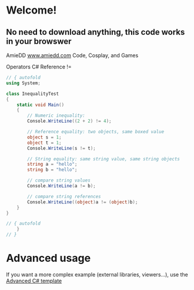 # Welcome!
## No need to download anything, this code works in your browswer
AmieDD www.amiedd.com
Code, Cosplay, and Games


Operators C# Reference
!=



```C# runnable
// { autofold
using System;

class InequalityTest
{
    static void Main()
    {
        // Numeric inequality:
        Console.WriteLine((2 + 2) != 4);

        // Reference equality: two objects, same boxed value
        object s = 1;
        object t = 1;
        Console.WriteLine(s != t);

        // String equality: same string value, same string objects
        string a = "hello";
        string b = "hello";

        // compare string values
        Console.WriteLine(a != b);

        // compare string references
        Console.WriteLine((object)a != (object)b);
    }
}

// { autofold
    }
// }
```

# Advanced usage

If you want a more complex example (external libraries, viewers...), use the [Advanced C# template](https://tech.io/select-repo/386)
